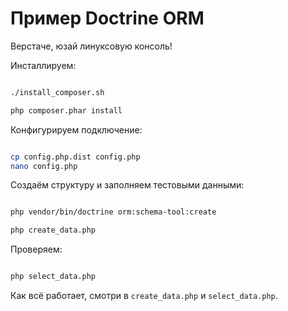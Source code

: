 Пример Doctrine ORM
===================

Верстаче, юзай линуксовую консоль!

Инсталлируем:

```bash

./install_composer.sh

php composer.phar install

```

Конфигурируем подключение:

```bash

cp config.php.dist config.php 
nano config.php

```

Создаём структуру и заполняем тестовыми данными:

```bash

php vendor/bin/doctrine orm:schema-tool:create

php create_data.php

```

Проверяем:

```bash

php select_data.php

```

Как всё работает, смотри в `create_data.php` и `select_data.php`.